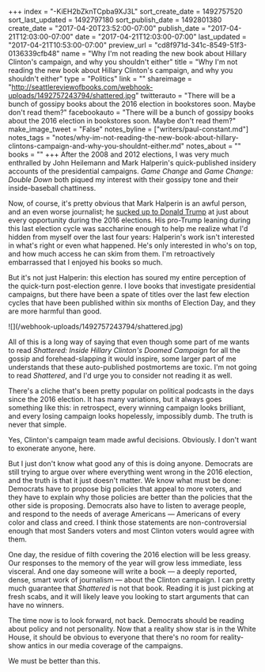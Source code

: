 +++
index = "-KiEH2bZknTCpba9XJ3L"
sort_create_date = 1492757520
sort_last_updated = 1492797180
sort_publish_date = 1492801380
create_date = "2017-04-20T23:52:00-07:00"
publish_date = "2017-04-21T12:03:00-07:00"
date = "2017-04-21T12:03:00-07:00"
last_updated = "2017-04-21T10:53:00-07:00"
preview_url = "cd8f971d-341c-8549-51f3-0136339cfb48"
name = "Why I'm not reading the new book about Hillary Clinton's campaign, and why you shouldn't either"
title = "Why I'm not reading the new book about Hillary Clinton's campaign, and why you shouldn't either"
type = "Politics"
link = ""
shareimage = "http://seattlereviewofbooks.com/webhook-uploads/1492757243794/shattered.jpg"
twitterauto = "There will be a bunch of gossipy books about the 2016 election in bookstores soon. Maybe don't read them?"
facebookauto = "There will be a bunch of gossipy books about the 2016 election in bookstores soon. Maybe don't read them?"
make_image_tweet = "False"
notes_byline = ["writers/paul-constant.md"]
notes_tags = "notes/why-im-not-reading-the-new-book-about-hillary-clintons-campaign-and-why-you-shouldnt-either.md"
notes_about = ""
books = ""
+++
After the 2008 and 2012 elections, I was very much enthralled by John Heilemann and Mark Halperin's quick-published insidery accounts of the presidential campaigns. *Game Change* and *Game Change: Double Down* both piqued my interest with their gossipy tone and their inside-baseball chattiness. 

Now, of course, it's pretty obvious that Mark Halperin is an awful person, and an even worse journalist; he [sucked up to Donald Trump](http://www.thedailybeast.com/articles/2016/10/26/mark-halperin-tells-trump-what-he-wants-to-hear-in-embarrassing-interview.html) at just about every opportunity during the 2016 elections. His pro-Trump leaning during this last election cycle was saccharine enough to help me realize what I'd hidden from myself over the last four years: Halperin's work isn't interested in what's right or even what happened. He's only interested in who's on top, and how much access he can skim from them. I'm retroactively embarrassed that I enjoyed his books so much.

But it's not just Halperin: this election has soured my entire perception of the quick-turn post-election genre. I love books that investigate presidential campaigns, but there have been a spate of titles over the last few election cycles that have been published within six months of Election Day, and they are more harmful than good.

<p class="image-left">![](/webhook-uploads/1492757243794/shattered.jpg)</p>

All of this is a long way of saying that even though some part of me wants to read *Shattered: Inside Hillary Clinton's Doomed Campaign* for all the gossip and forehead-slapping it would inspire, some larger part of me understands that these auto-published postmortems are toxic. I'm not going to read *Shattered*, and I'd urge you to consider not reading it as well.

There's a cliche that's been pretty popular on political podcasts in the days since the 2016 election. It has many variations, but it always goes something like this: in retrospect, every winning campaign looks brilliant, and every losing campaign looks hopelessly, impossibly dumb. The truth is never that simple.

Yes, Clinton's campaign team made awful decisions. Obviously. I don't want to exonerate anyone, here.

But I just don't know what good any of this is doing anyone. Democrats are still trying to argue over where everything went wrong in the 2016 election, and the truth is that it just doesn't matter. We know what must be done: Democrats have to propose big policies that appeal to more voters, and they have to explain why those policies are better than the policies that the other side is proposing. Democrats also have to listen to average people, and respond to the needs of average Americans — Americans of every color and class and creed. I think those statements are non-controversial enough that most Sanders voters and most Clinton voters would agree with them.

One day, the residue of filth covering the 2016 election will be less greasy. Our responses to the memory of the year will grow less immediate, less visceral. And one day someone will write a book — a deeply reported, dense, smart work of journalism — about the Clinton campaign. I can pretty much guarantee that *Shattered* is not that book. Reading it is just picking at fresh scabs, and it will likely leave you looking to start arguments that can have no winners. 

The time now is to look forward, not back. Democrats should be reading about policy and not personality. Now that a reality show star is in the White House, it should be obvious to everyone that there's no room for reality-show antics in our media coverage of the campaigns. 

We must be better than this.